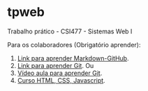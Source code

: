 # tpweb
Trabalho prático - CSI477 - Sistemas Web I

Para os colaboradores (Obrigatório aprender): 

1. [Link para aprender Markdown-GitHub](https://guides.github.com/features/mastering-markdown/).
2. [Link para aprender Git](https://www.codecademy.com/learn/learn-git). Ou
3. [Vídeo aula para aprender Git](https://www.youtube.com/watch?v=r63f51ce84A).
4. [Curso HTML, CSS, Javascript](https://www.coursera.org/learn/html-css-javascript-for-web-developers).

